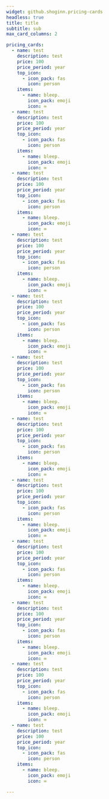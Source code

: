 ```yaml
---
widget: github.shoginn.pricing-cards
headless: true
title: title
subtitle: sub
max_card_columns: 2

pricing_cards:
  - name: test
    description: test
    price: 100
    price_period: year
    top_icon:
      - icon_pack: fas
        icon: person
    items:
      - name: bleep.
        icon_pack: emoji 
        icon: ∞
  - name: test
    description: test
    price: 100
    price_period: year
    top_icon:
      - icon_pack: fas
        icon: person
    items:
      - name: bleep.
        icon_pack: emoji 
        icon: ∞
  - name: test
    description: test
    price: 100
    price_period: year
    top_icon:
      - icon_pack: fas
        icon: person
    items:
      - name: bleep.
        icon_pack: emoji 
        icon: ∞
  - name: test
    description: test
    price: 100
    price_period: year
    top_icon:
      - icon_pack: fas
        icon: person
    items:
      - name: bleep.
        icon_pack: emoji 
        icon: ∞
  - name: test
    description: test
    price: 100
    price_period: year
    top_icon:
      - icon_pack: fas
        icon: person
    items:
      - name: bleep.
        icon_pack: emoji 
        icon: ∞
  - name: test
    description: test
    price: 100
    price_period: year
    top_icon:
      - icon_pack: fas
        icon: person
    items:
      - name: bleep.
        icon_pack: emoji 
        icon: ∞
  - name: test
    description: test
    price: 100
    price_period: year
    top_icon:
      - icon_pack: fas
        icon: person
    items:
      - name: bleep.
        icon_pack: emoji 
        icon: ∞
  - name: test
    description: test
    price: 100
    price_period: year
    top_icon:
      - icon_pack: fas
        icon: person
    items:
      - name: bleep.
        icon_pack: emoji 
        icon: ∞
  - name: test
    description: test
    price: 100
    price_period: year
    top_icon:
      - icon_pack: fas
        icon: person
    items:
      - name: bleep.
        icon_pack: emoji 
        icon: ∞
  - name: test
    description: test
    price: 100
    price_period: year
    top_icon:
      - icon_pack: fas
        icon: person
    items:
      - name: bleep.
        icon_pack: emoji 
        icon: ∞
  - name: test
    description: test
    price: 100
    price_period: year
    top_icon:
      - icon_pack: fas
        icon: person
    items:
      - name: bleep.
        icon_pack: emoji 
        icon: ∞
  - name: test
    description: test
    price: 100
    price_period: year
    top_icon:
      - icon_pack: fas
        icon: person
    items:
      - name: bleep.
        icon_pack: emoji 
        icon: ∞

---
```

